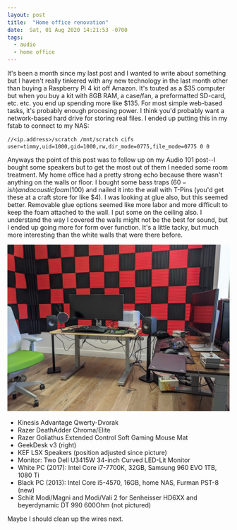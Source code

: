 ```yaml
---
layout: post
title:  "Home office renovation"
date:  Sat, 01 Aug 2020 14:21:53 -0700
tags:
  - audio
  - home office
---
```


It's been a month since my last post and I wanted to write about
something but I haven't really tinkered with any new technology in the
last month other than buying a Raspberry Pi 4 kit off Amazon. It's touted as a
$35 computer but when you buy a kit with 8GB RAM, a case/fan, a preformatted
SD-card, etc. etc. you end up spending more like $135. For most simple
web-based tasks, it's probably enough procesing power. I think you'd
probably want a network-based hard drive for storing real files. I
ended up putting this in my fstab to connect to my NAS:

```
//<ip.address>/scratch /mnt/scratch cifs user=timmy,uid=1000,gid=1000,rw,dir_mode=0775,file_mode=0775 0 0
```

Anyways the point of this post was to follow up on my Audio 101 post--I bought
some speakers but to get the most out of them I needed some room
treatment. My home office had a pretty strong echo because there
wasn't anything on the walls or floor. I bought some bass traps ($60-ish) and
acoustic foam ($100) and nailed it into the wall with T-Pins (you'd get these
at a craft store for like $4). I was looking at glue also, but this seemed
better. Removable glue options seemed like more labor and more
difficult to keep the foam attached to the wall. I put some on the
ceiling also. I understand the way I covered the walls might not be
the best for sound, but I ended up going more for form over
function. It's a little tacky, but much more interesting than the
white walls that were there before.


![Home office picture](/assets/homeoffice-2020-08-01.png)

- Kinesis Advantage Qwerty-Dvorak
- Razer DeathAdder Chroma/Elite
- Razer Goliathus Extended Control Soft Gaming Mouse Mat
- GeekDesk v3 (right)
- KEF LSX Speakers (position adjusted since picture)
- Monitor: Two Dell U3415W 34-inch Curved LED-Lit Monitor
- White PC (2017): Intel Core i7-7700K, 32GB, Samsung 960 EVO 1TB, 1080 Ti
- Black PC (2013): Intel Core i5-4570, 16GB, home NAS, Furman PST-8 (new)
- Schiit Modi/Magni and Modi/Vali 2 for Senheisser HD6XX and
  beyerdynamic DT 990 600Ohm (not pictured)


Maybe I should clean up the wires next.
